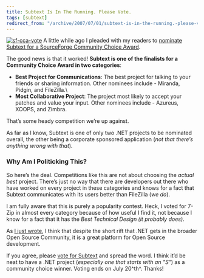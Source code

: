 ```yaml
---
title: Subtext Is In The Running. Please Vote.
tags: [subtext]
redirect_from: "/archive/2007/07/01/subtext-is-in-the-running.-please-vote.aspx/"
---
```


[![sf-cca-vote](https://haacked.com/images/haacked_com/WindowsLiveWriter/SubtextIsInTheRunning.PleaseVote_1416C/sf-cca-vote_1.png)](http://sourceforge.net/awards/cca/vote.php?from=http%3A%2F%2Fsourceforge.net%2Fprojects%2Fsubtext%252 "Vote for Subtext")
A little while ago I pleaded with my readers to [nominate Subtext for a
SourceForge Community Choice
Award](https://haacked.com/archive/2007/06/24/please-nominate-subtext-for-a-sourceforge-community-choice-award.aspx "Please Nominate Subtext").

The good news is that it worked! **Subtext is one of the finalists for a
Community Choice Award in two categories**:

-   **Best Project for Communications**: The best project for talking to
    your friends or sharing information. Other nominees include -
    Miranda, Pidgin, and FileZilla.\
-   **Most Collaborative Project**: The project most likely to accept
    your patches and value your input. Other nominees include - Azureus,
    XOOPS, and Zimbra.

That’s some heady competition we’re up against.

As far as I know, Subtext is one of only two .NET projects to be
nominated overall, the other being a corporate sponsored application
(*not that there’s anything wrong with that*).

### Why Am I Politicking This?

So here’s the deal. Competitions like this are not about choosing the
*actual* *best* project. There’s just no way that there are developers
out there who have worked on every project in these categories and knows
for a fact that
Subtext
communicates with its users better than FileZilla (*we do*).

I am fully aware that this is purely a popularity contest. Heck, I voted
for 7-Zip in almost every category because of how useful I find it, not
because I know for a fact that it has the *Best Technical Design (it
probably does)*.

As [I just
wrote](https://haacked.com/archive/2007/07/02/open-source-on-.net-is-not-an-oxymoron.aspx "Open Source on .NET Is Not An OxyMoron"),
I think that despite the short rift that .NET gets in the broader Open
Source Community, it is a great platform for Open Source development.

If you agree, please [vote for
Subtext](http://sourceforge.net/awards/cca/vote.php?from=http%3A%2F%2Fsourceforge.net%2Fprojects%2Fsubtext%252 "Subtext")
and spread the word. I think it’d be neat to have a .NET project
(*especially one that starts with an "S"*) as a community choice winner.
Voting ends on July 20^th^. Thanks!

